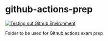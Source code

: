 # github-actions-prep
[![Testing out Github Environment](https://github.com/naogunod0712/github-actions-prep/actions/workflows/scripts.yml/badge.svg?branch=main)](https://github.com/naogunod0712/github-actions-prep/actions/workflows/scripts.yml)

Folder to be used for Github actions exam prep
